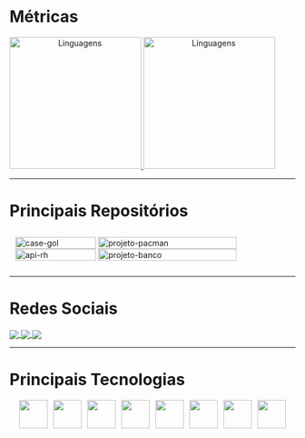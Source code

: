 # Métricas

<div style="display: inline-block; text-align: center">
    <a href="https://github.com/dev-emanuelpereira">
        <img
        src="https://github-readme-stats.vercel.app/api/top-langs/?username=dev-emanuelpereira&hide=javascript,c++,cython,powershell,fortran"
        alt="Linguagens"
        height="232em"
        />
    </a>
    <a href="https://github.com/dev-emanuelpereira">
        <img
        src="https://github-readme-stats.vercel.app/api?username=dev-emanuelpereira&show_icons=true&theme=default"
        alt="Linguagens"
        height="232em"
        />
    </a>
</div>

---

# Principais Repositórios

<div style="display: flex; justify-content: space-between; align-items: center;">
    <div style="display: inline-block; margin:10;">
        <div style="display: inline-block;">
            <a href="https://github.com/dev-emanuelpereira">
                <img style="margin: auto"
                src="https://github-readme-stats.vercel.app/api/pin/?username=dev-emanuelpereira&repo=case-gol"
                alt="case-gol"
                height="100%"
                />
            </a>
            <a href="https://github.com/dev-emanuelpereira">
                <img style="margin: auto"
                src="https://github-readme-stats.vercel.app/api/pin/?username=dev-emanuelpereira&repo=api-rh"
                alt="api-rh"
                height="100%"
                />
            </a>
        </div>
        <div style="display: inline-block">
            <a href="https://github.com/dev-emanuelpereira">
                <img style="margin: auto"
                src="https://github-readme-stats.vercel.app/api/pin/?username=dev-emanuelpereira&repo=projeto-pacman"
                alt="projeto-pacman"
                height="100%"
                />
            </a>
            <a href="https://github.com/dev-emanuelpereira">
                <img style="margin: auto"
                src="https://github-readme-stats.vercel.app/api/pin/?username=dev-emanuelpereira&repo=projeto-banco"
                alt="projeto-banco"
                height="100%"
                />
            </a>
        </div>
    </div>
</div>

---

# Redes Sociais
<div>
  <a href="mailto:esp.emanuelsilva@gmail.com">
      <img align="center" src="https://img.shields.io/badge/Gmail-D14836?style=for-the-badge&logo=gmail&logoColor=white">
  </a>
  <a href="https://github.com/dev-emanuelpereira">
      <img align="center" src="https://img.shields.io/badge/GitHub-100000?style=for-the-badge&logo=github&logoColor=white">
  </a>
  <a href="https://www.linkedin.com/in/dev-emanuelpereira">
      <img align="center" src="https://img.shields.io/badge/LinkedIn-0077B5?style=for-the-badge&logo=linkedin&logoColor=white">
  </a>
</div>

---

# Principais Tecnologias 
<div>
      <div style="display: flex; gap: 10px; flex-wrap: wrap; justify-content: center;">
          <img width="50" height="50" src="https://cdn.jsdelivr.net/gh/devicons/devicon@latest/icons/java/java-original.svg">
          <img width="50" height="50" src="https://cdn.jsdelivr.net/gh/devicons/devicon@latest/icons/spring/spring-original.svg">
          <img width="50" height="50" src="https://cdn.jsdelivr.net/gh/devicons/devicon@latest/icons/python/python-original.svg">
          <img width="50" height="50" src="https://cdn.jsdelivr.net/gh/devicons/devicon@latest/icons/flask/flask-original.svg">
          <img width="50" height="50" src="https://cdn.jsdelivr.net/gh/devicons/devicon@latest/icons/html5/html5-original.svg">
          <img width="50" height="50" src="https://cdn.jsdelivr.net/gh/devicons/devicon@latest/icons/css3/css3-original.svg">
          <img width="50" height="50" src="https://cdn.jsdelivr.net/gh/devicons/devicon@latest/icons/amazonwebservices/amazonwebservices-original-wordmark.svg">
          <img width="50" height="50" src="https://cdn.jsdelivr.net/gh/devicons/devicon@latest/icons/docker/docker-original.svg">
      </div>
</div>

